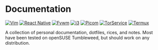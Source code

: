 # Documentation
[![Vim](https://img.shields.io/badge/Vim_Dots-green)](vim)
[![React Native](https://img.shields.io/badge/React_Native_QuickStart-red)](react_native)
[![Fvwm](https://img.shields.io/badge/Fvwm_Dots-blue)](fvwm)
[![i3](https://img.shields.io/badge/i3_Dots-lightblue)](i3)
[![Picom](https://img.shields.io/badge/Picom_Dots-orange)](picom.md)
[![TorService](https://img.shields.io/badge/Tor_Service_Doc-purple)](tor_service.md)
[![Termux](https://img.shields.io/badge/Termux_Doc-grey)](termux.md)

A collection of personal documentation, dotfiles, rices, and notes.
Most have been tested on openSUSE Tumbleweed, but should work on any distribution.
